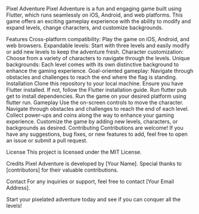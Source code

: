 Pixel Adventure
Pixel Adventure is a fun and engaging game built using Flutter, which runs seamlessly on iOS, Android, and web platforms. This game offers an exciting gameplay experience with the ability to modify and expand levels, change characters, and customize backgrounds.

Features
Cross-platform compatibility: Play the game on iOS, Android, and web browsers.
Expandable levels: Start with three levels and easily modify or add new levels to keep the adventure fresh.
Character customization: Choose from a variety of characters to navigate through the levels.
Unique backgrounds: Each level comes with its own distinctive background to enhance the gaming experience.
Goal-oriented gameplay: Navigate through obstacles and challenges to reach the end where the flag is standing.
Installation
Clone this repository to your local machine.
Ensure you have Flutter installed. If not, follow the Flutter installation guide.
Run flutter pub get to install dependencies.
Run the game on your desired platform using flutter run.
Gameplay
Use the on-screen controls to move the character.
Navigate through obstacles and challenges to reach the end of each level.
Collect power-ups and coins along the way to enhance your gaming experience.
Customize the game by adding new levels, characters, or backgrounds as desired.
Contributing
Contributions are welcome! If you have any suggestions, bug fixes, or new features to add, feel free to open an issue or submit a pull request.

License
This project is licensed under the MIT License.

Credits
Pixel Adventure is developed by [Your Name]. Special thanks to [contributors] for their valuable contributions.

Contact
For any inquiries or support, feel free to contact [Your Email Address].

Start your pixelated adventure today and see if you can conquer all the levels!

